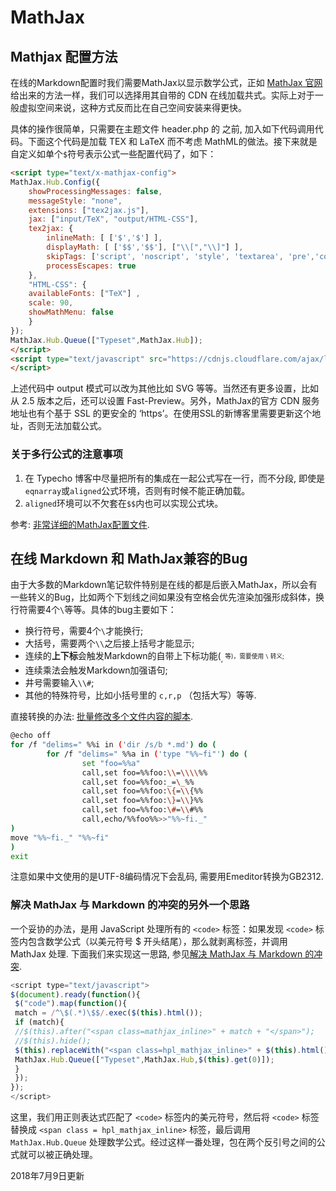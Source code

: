 # MathJax

## Mathjax 配置方法

在线的Markdown配置时我们需要MathJax以显示数学公式，正如 [MathJax 官网](http://docs.mathjax.org/en/latest/configuration.html#loading-and-configuring-mathjax)给出来的方法一样，我们可以选择用其自带的 CDN 在线加载共式。实际上对于一般虚拟空间来说，这种方式反而比在自己空间安装来得更快。

具体的操作很简单，只需要在主题文件 header.php 的 </head> 之前, 加入如下代码调用代码。下面这个代码是加载 TEX 和 LaTeX 而不考虑 MathML的做法。接下来就是自定义如单个`$`符号表示公式一些配置代码了，如下：

```html
<script type="text/x-mathjax-config">
MathJax.Hub.Config({
	showProcessingMessages: false,
	messageStyle: "none",
	extensions: ["tex2jax.js"],
	jax: ["input/TeX", "output/HTML-CSS"],
	tex2jax: {
		inlineMath: [ ['$','$'] ],
		displayMath: [ ['$$','$$'], ["\\[","\\]"] ],
		skipTags: ['script', 'noscript', 'style', 'textarea', 'pre','code','a'],
		processEscapes: true
	},
	"HTML-CSS": { 
	availableFonts: ["TeX"] , 
	scale: 90, 
	showMathMenu: false
	}
});
MathJax.Hub.Queue(["Typeset",MathJax.Hub]);
</script>
<script type="text/javascript" src="https://cdnjs.cloudflare.com/ajax/libs/mathjax/2.7.3/MathJax.js?config=TeX-AMS_HTML">
</script>
```

上述代码中 output 模式可以改为其他比如 SVG 等等。当然还有更多设置，比如从 2.5 版本之后，还可以设置 Fast-Preview。另外，MathJax的官方 CDN 服务地址也有个基于 SSL 的更安全的 ‘https’。在使用SSL的新博客里需要更新这个地址，否则无法加载公式。

### 关于多行公式的注意事项

1. 在 Typecho 博客中尽量把所有的集成在一起公式写在一行，而不分段, 即使是`eqnarray`或`aligned`公式环境，否则有时候不能正确加载。
2. `aligned`环境可以不欠套在`$$`内也可以实现公式块。

参考: [非常详细的MathJax配置文件](https://www.linpx.com/p/front-end-integration-mathjaxjs-configuration.html).

## 在线 Markdown 和 MathJax兼容的Bug

由于大多数的Markdown笔记软件特别是在线的都是后嵌入MathJax，所以会有一些转义的Bug，比如两个下划线之间如果没有空格会优先渲染加强形成斜体，换行符需要4个`\`等等。具体的bug主要如下：

- 换行符号，需要4个`\`才能换行;
- 大括号，需要两个`\\`之后接上括号才能显示;
- 连续的**上下标**会触发Markdown的自带上下标功能(<sub>, <sup>等)，需要使用 `\` 转义;
- 连续乘法会触发Markdown加强语句;
- 井号需要输入`\\#`;
- 其他的特殊符号，比如小括号里的 `c,r,p` （包括大写）等等.

直接转换的办法: [批量修改多个文件内容的脚本](https://blog.csdn.net/windone0109/article/details/5029560).

```bash
@echo off
for /f "delims=" %%i in ('dir /s/b *.md') do (
        for /f "delims=" %%a in ('type "%%~fi"') do (
                set "foo=%%a"
                call,set foo=%%foo:\\=\\\\%%
                call,set foo=%%foo:_=\_%%
                call,set foo=%%foo:\{=\\{%%
                call,set foo=%%foo:\}=\\}%%
                call,set foo=%%foo:\#=\\#%%
                call,echo/%%foo%%>>"%%~fi._"
)
move "%%~fi._" "%%~fi"
)
exit
```

注意如果中文使用的是UTF-8编码情况下会乱码, 需要用Emeditor转换为GB2312.



### 解决 MathJax 与 Markdown 的冲突的另外一个思路

一个妥协的办法，是用 JavaScript 处理所有的 `<code>` 标签：如果发现 `<code>` 标签内包含数学公式（以美元符号 $ 开头结尾），那么就剥离标签，并调用 MathJax 处理. 下面我们来实现这一思路, 参见[解决 MathJax 与 Markdown 的冲突](https://liam0205.me/2015/09/09/fix-conflict-between-mathjax-and-markdown/).

```js
<script type="text/javascript">
$(document).ready(function(){
 $("code").map(function(){
 match = /^\$(.*)\$$/.exec($(this).html());
 if (match){
 //$(this).after("<span class=mathjax_inline>" + match + "</span>");
 //$(this).hide();
 $(this).replaceWith("<span class=hpl_mathjax_inline>" + $(this).html() + "</span>");
 MathJax.Hub.Queue(["Typeset",MathJax.Hub,$(this).get(0)]);
 }
 });
});
</script>
```

这里，我们用正则表达式匹配了 `<code>` 标签内的美元符号，然后将 `<code>` 标签替换成 `<span class = hpl_mathjax_inline>` 标签，最后调用 `MathJax.Hub.Queue` 处理数学公式。经过这样一番处理，包在两个反引号之间的公式就可以被正确处理。



2018年7月9日更新





